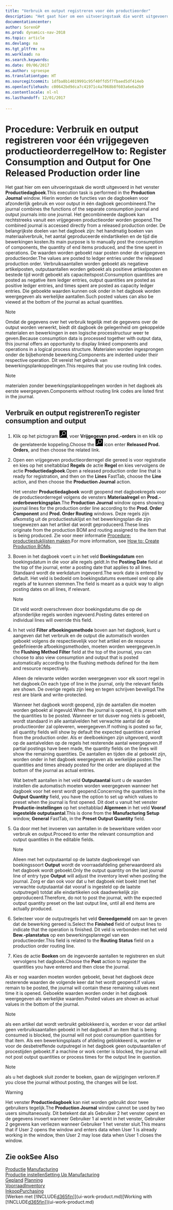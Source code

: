 ```yaml
---
title: "Verbruik en output registreren voor één productieorder"
description: "Het gaat hier om een uitvoeringstaak die wordt uitgevoerd in het venster **Productiedagboek**. Hierin worden de functies van de dagboeken voor afzonderlijk gebruik en voor output in één dagboek gecombineerd. Het gecombineerde dagboek kan rechtstreeks vanuit een vrijgegeven productieorder worden geopend. De belangrijkste doelen van het dagboek zijn: het handmatig boeken van materiaalverbruik, het aantal geproduceerde eindartikelen en de tijd die bewerkingen kosten."
documentationcenter: 
author: SorenGP
ms.prod: dynamics-nav-2018
ms.topic: article
ms.devlang: na
ms.tgt_pltfrm: na
ms.workload: na
ms.search.keywords: 
ms.date: 09/06/2017
ms.author: sgroespe
ms.translationtype: HT
ms.sourcegitcommit: 1dfba8b14019991c95f40ffd5f7fbaed5df414eb
ms.openlocfilehash: c00642bd9dca7c41971c4a7068b8f603a6e6a2b9
ms.contentlocale: nl-nl
ms.lasthandoff: 12/01/2017

---
```

# <a name="how-to-register-consumption-and-output-for-one-released-production-order-line"></a><span data-ttu-id="fb6b7-106">Procedure: Verbruik en output registreren voor één vrijgegeven productieorderregel</span><span class="sxs-lookup"><span data-stu-id="fb6b7-106">How to: Register Consumption and Output for One Released Production order line</span></span>
<span data-ttu-id="fb6b7-107">Het gaat hier om een uitvoeringstaak die wordt uitgevoerd in het venster **Productiedagboek**.</span><span class="sxs-lookup"><span data-stu-id="fb6b7-107">This execution task is performed in the **Production Journal** window.</span></span> <span data-ttu-id="fb6b7-108">Hierin worden de functies van de dagboeken voor afzonderlijk gebruik en voor output in één dagboek gecombineerd.</span><span class="sxs-lookup"><span data-stu-id="fb6b7-108">The journal combines the functions of the separate consumption journal and output journals into one journal.</span></span> <span data-ttu-id="fb6b7-109">Het gecombineerde dagboek kan rechtstreeks vanuit een vrijgegeven productieorder worden geopend.</span><span class="sxs-lookup"><span data-stu-id="fb6b7-109">The combined journal is accessed directly from a released production order.</span></span> <span data-ttu-id="fb6b7-110">De belangrijkste doelen van het dagboek zijn: het handmatig boeken van materiaalverbruik, het aantal geproduceerde eindartikelen en de tijd die bewerkingen kosten.</span><span class="sxs-lookup"><span data-stu-id="fb6b7-110">Its main purpose is to manually post the consumption of components, the quantity of end items produced, and the time spent in operations.</span></span> <span data-ttu-id="fb6b7-111">De waarden worden geboekt naar posten onder de vrijgegeven productieorder.</span><span class="sxs-lookup"><span data-stu-id="fb6b7-111">The values are posted to ledger entries under the released production order.</span></span> <span data-ttu-id="fb6b7-112">Verbruiksaantallen worden geboekt als negatieve artikelposten, outputaantallen worden geboekt als positieve artikelposten en bestede tijd wordt geboekt als capaciteitspost.</span><span class="sxs-lookup"><span data-stu-id="fb6b7-112">Consumption quantities are posted as negative item ledger entries, output quantities are posted as positive ledger entries, and times spent are posted as capacity ledger entries.</span></span> <span data-ttu-id="fb6b7-113">Die geboekte waarden kunnen ook onder in het dagboek worden weergegeven als werkelijke aantallen.</span><span class="sxs-lookup"><span data-stu-id="fb6b7-113">Such posted values can also be viewed at the bottom of the journal as actual quantities.</span></span>  

> [!NOTE]  
>  <span data-ttu-id="fb6b7-114">Omdat de gegevens over het verbruik tegelijk met de gegevens over de output worden verwerkt, biedt dit dagboek de gelegenheid om gekoppelde materialen en bewerkingen in een logische processtructuur weer te geven.</span><span class="sxs-lookup"><span data-stu-id="fb6b7-114">Because consumption data is processed together with output data, this journal offers an opportunity to display linked components and operations in a logical process structure.</span></span> <span data-ttu-id="fb6b7-115">Materialen worden ingesprongen onder de bijbehorende bewerking.</span><span class="sxs-lookup"><span data-stu-id="fb6b7-115">Components are indented under their respective operation.</span></span> <span data-ttu-id="fb6b7-116">Dit vereist het gebruik van bewerkingsplankoppelingen.</span><span class="sxs-lookup"><span data-stu-id="fb6b7-116">This requires that you use routing link codes.</span></span>  

> [!NOTE]  
>  <span data-ttu-id="fb6b7-117">materialen zonder bewerkingsplankoppelingen worden in het dagboek als eerste weergegeven.</span><span class="sxs-lookup"><span data-stu-id="fb6b7-117">Components without routing link codes are listed first in the journal.</span></span>  

## <a name="to-register-consumption-and-output"></a><span data-ttu-id="fb6b7-118">Verbruik en output registreren</span><span class="sxs-lookup"><span data-stu-id="fb6b7-118">To register consumption and output</span></span>  
1.  <span data-ttu-id="fb6b7-119">Klik op het pictogram ![Zoeken naar pagina of rapport](media/ui-search/search_small.png "pictogram Zoeken naar pagina of rapport"), voer **Vrijgegeven prod.-orders** in en klik op de gerelateerde koppeling.</span><span class="sxs-lookup"><span data-stu-id="fb6b7-119">Choose the ![Search for Page or Report](media/ui-search/search_small.png "Search for Page or Report icon") icon enter **Released Prod. Orders**, and then choose the related link.</span></span>  
2.  <span data-ttu-id="fb6b7-120">Open een vrijgegeven productieorderregel die gereed is voor registratie en kies op het sneltabblad **Regels** de actie **Regel** en kies vervolgens de actie **Productiedagboek**.</span><span class="sxs-lookup"><span data-stu-id="fb6b7-120">Open a released production order line that is ready for registration, and then on the **Lines** FastTab, choose the **Line** action, and then choose the **Production Journal** action.</span></span>  

    <span data-ttu-id="fb6b7-121">Het venster **Productiedagboek** wordt geopend met dagboekregels voor de productieorderregel volgens de vensters **Materiaalregel** en **Prod.-orderbewerkingsplan**.</span><span class="sxs-lookup"><span data-stu-id="fb6b7-121">The **Production Journal** window opens showing journal lines for the production order line according to the **Prod. Order Component** and **Prod. Order Routing** windows.</span></span> <span data-ttu-id="fb6b7-122">Deze regels zijn afkomstig uit de productiestuklijst en het bewerkingsplan die zijn toegewezen aan het artikel dat wordt geproduceerd.</span><span class="sxs-lookup"><span data-stu-id="fb6b7-122">These lines originate from the production BOM and routing assigned to the item that is being produced.</span></span> <span data-ttu-id="fb6b7-123">Zie voor meer informatie [Procedure: productiestuklijsten maken](production-how-to-create-routings.md).</span><span class="sxs-lookup"><span data-stu-id="fb6b7-123">For more information, see [How to: Create Production BOMs](production-how-to-create-routings.md).</span></span>  

3.  <span data-ttu-id="fb6b7-124">Boven in het dagboek voert u in het veld **Boekingsdatum** een boekingsdatum in die voor alle regels geldt.</span><span class="sxs-lookup"><span data-stu-id="fb6b7-124">In the **Posting Date** field at the top of the journal, enter a posting date that applies to all lines.</span></span> <span data-ttu-id="fb6b7-125">Standaard wordt de werkdatum ingevoerd.</span><span class="sxs-lookup"><span data-stu-id="fb6b7-125">The work date is entered by default.</span></span> <span data-ttu-id="fb6b7-126">Het veld is bedoeld om boekingsdatums eventueel snel op alle regels af te kunnen stemmen.</span><span class="sxs-lookup"><span data-stu-id="fb6b7-126">The field is meant as a quick way to align posting dates on all lines, if relevant.</span></span>  

    > [!NOTE]  
    >  <span data-ttu-id="fb6b7-127">Dit veld wordt overschreven door boekingsdatums die op de afzonderlijke regels worden ingevoerd.</span><span class="sxs-lookup"><span data-stu-id="fb6b7-127">Posting dates entered on individual lines will override this field.</span></span>  

4.  <span data-ttu-id="fb6b7-128">In het veld **Filter afboekingsmethode** boven aan het dagboek, kunt u aangeven dat het verbruik en de output die automatisch worden geboekt volgens de respectievelijk voor het artikel en de resource gedefinieerde afboekingsmethoden, moeten worden weergegeven.</span><span class="sxs-lookup"><span data-stu-id="fb6b7-128">In the **Flushing Method Filter** field at the top of the journal, you can choose to also view consumption and output that is posted automatically according to the flushing methods defined for the item and resource respectively.</span></span>  

    <span data-ttu-id="fb6b7-129">Alleen de relevante velden worden weergegeven voor elk soort regel in het dagboek.</span><span class="sxs-lookup"><span data-stu-id="fb6b7-129">On each type of line in the journal, only the relevant fields are shown.</span></span> <span data-ttu-id="fb6b7-130">De overige regels zijn leeg en tegen schrijven beveiligd.</span><span class="sxs-lookup"><span data-stu-id="fb6b7-130">The rest are blank and write-protected.</span></span>  

    <span data-ttu-id="fb6b7-131">Wanneer het dagboek wordt geopend, zijn de aantallen die moeten worden geboekt al ingevuld.</span><span class="sxs-lookup"><span data-stu-id="fb6b7-131">When the journal is opened, it is preset with the quantities to be posted.</span></span> <span data-ttu-id="fb6b7-132">Wanneer er tot dusver nog niets is geboekt, wordt standaard in alle aantalvelden het verwachte aantal dat de productieorder zal opleveren, weergegeven.</span><span class="sxs-lookup"><span data-stu-id="fb6b7-132">If nothing is posted so far, all quantity fields will show by default the expected quantities carried from the production order.</span></span> <span data-ttu-id="fb6b7-133">Als er deelboekingen zijn uitgevoerd, wordt op de aantalvelden op de regels het resterende aantal weergegeven.</span><span class="sxs-lookup"><span data-stu-id="fb6b7-133">If partial postings have been made, the quantity fields on the lines will show the remaining quantities.</span></span> <span data-ttu-id="fb6b7-134">De aantallen en tijden die al geboekt zijn, worden onder in het dagboek weergegeven als werkelijke posten.</span><span class="sxs-lookup"><span data-stu-id="fb6b7-134">The quantities and times already posted for the order are displayed at the bottom of the journal as actual entries.</span></span>  

    <span data-ttu-id="fb6b7-135">Wat betreft aantallen in het veld **Outputaantal** kunt u de waarden instellen die automatisch moeten worden weergegeven wanneer het dagboek voor het eerst wordt geopend.</span><span class="sxs-lookup"><span data-stu-id="fb6b7-135">Concerning the quantities in the **Output Quantity** field, you have the option to set up which values to preset when the journal is first opened.</span></span> <span data-ttu-id="fb6b7-136">Dit doet u vanuit het venster **Productie-instellingen** op het sneltabblad **Algemeen** in het veld **Vooraf ingestelde outputaantal**.</span><span class="sxs-lookup"><span data-stu-id="fb6b7-136">This is done from the **Manufacturing Setup** window, **General** FastTab, in the **Preset Output Quantity** field.</span></span> 

5.  <span data-ttu-id="fb6b7-137">Ga door met het invoeren van aantallen in de bewerkbare velden voor verbruik en output.</span><span class="sxs-lookup"><span data-stu-id="fb6b7-137">Proceed to enter the relevant consumption and output quantities in the editable fields.</span></span>  

    > [!NOTE]  
    >  <span data-ttu-id="fb6b7-138">Alleen met het outputaantal op de laatste dagboekregel van boekingssoort **Output** wordt de voorraadafdeling geherwaardeerd als het dagboek wordt geboekt.</span><span class="sxs-lookup"><span data-stu-id="fb6b7-138">Only the output quantity on the last journal line of entry type **Output** will adjust the inventory level when posting the journal.</span></span> <span data-ttu-id="fb6b7-139">Zorg er dan ook voor dat u het dagboek niet boekt (met het verwachte outputaantal dat vooraf is ingesteld op de laatste outputregel) totdat alle eindartikelen ook daadwerkelijk zijn geproduceerd.</span><span class="sxs-lookup"><span data-stu-id="fb6b7-139">Therefore, do not to post the journal, with the expected output quantity preset on the last output line, until all end items are actually produced.</span></span>  

6.  <span data-ttu-id="fb6b7-140">Selecteer voor de outputregels het veld **Gereedgemeld** om aan te geven dat de bewerking gereed is.</span><span class="sxs-lookup"><span data-stu-id="fb6b7-140">Select the **Finished** field of output lines to indicate that the operation is finished.</span></span> <span data-ttu-id="fb6b7-141">Dit veld is verbonden met het veld **Bew.-planstatus** op een bewerkingsplanregel van een productieorder.</span><span class="sxs-lookup"><span data-stu-id="fb6b7-141">This field is related to the **Routing Status** field on a production order routing line.</span></span>  
7.  <span data-ttu-id="fb6b7-142">Kies de actie **Boeken** om de ingevoerde aantallen te registreren en sluit vervolgens het dagboek.</span><span class="sxs-lookup"><span data-stu-id="fb6b7-142">Choose the **Post** action to register the quantities you have entered and then close the journal.</span></span>  

<span data-ttu-id="fb6b7-143">Als er nog waarden moeten worden geboekt, bevat het dagboek deze resterende waarden de volgende keer dat het wordt geopend.</span><span class="sxs-lookup"><span data-stu-id="fb6b7-143">If values remain to be posted, the journal will contain these remaining values next time it is opened.</span></span> <span data-ttu-id="fb6b7-144">Geboekte waarden worden onder in het dagboek weergegeven als werkelijke waarden.</span><span class="sxs-lookup"><span data-stu-id="fb6b7-144">Posted values are shown as actual values in the bottom of the journal.</span></span>  

> [!NOTE]  
>  <span data-ttu-id="fb6b7-145"> als een artikel dat wordt verbruikt geblokkeerd is, worden er voor dat artikel geen verbruiksaantallen geboekt in het dagboek.</span><span class="sxs-lookup"><span data-stu-id="fb6b7-145">If an item that is being consumed is blocked, the journal will not post consumption quantities for that item.</span></span> <span data-ttu-id="fb6b7-146">Als een bewerkingsplaats of afdeling geblokkeerd is, worden er voor de desbetreffende outputregel in het dagboek geen outputaantallen of procestijden geboekt.</span><span class="sxs-lookup"><span data-stu-id="fb6b7-146">If a machine or work center is blocked, the journal will not post output quantities or process times for the output line in question.</span></span>  

> [!NOTE]  
>  <span data-ttu-id="fb6b7-147">als u het dagboek sluit zonder te boeken, gaan de wijzigingen verloren.</span><span class="sxs-lookup"><span data-stu-id="fb6b7-147">If you close the journal without posting, the changes will be lost.</span></span>  

> [!WARNING]  
>  <span data-ttu-id="fb6b7-148">Het venster **Productiedagboek** kan niet worden gebruikt door twee gebruikers tegelijk.</span><span class="sxs-lookup"><span data-stu-id="fb6b7-148">The **Production Journal** window cannot be used by two users simultaneously.</span></span> <span data-ttu-id="fb6b7-149">Dit betekent dat als Gebruiker 2 het venster opent en de gegevens invoert wanneer Gebruiker 1 al werkt in het venster, Gebruiker 2 gegevens kan verliezen wanneer Gebruiker 1 het venster sluit.</span><span class="sxs-lookup"><span data-stu-id="fb6b7-149">This means that if User 2 opens the window and enters data when User 1 is already working in the window, then User 2 may lose data when User 1 closes the window.</span></span>  

## <a name="see-also"></a><span data-ttu-id="fb6b7-150">Zie ook</span><span class="sxs-lookup"><span data-stu-id="fb6b7-150">See Also</span></span>  
<span data-ttu-id="fb6b7-151">[Productie](production-manage-manufacturing.md)  </span><span class="sxs-lookup"><span data-stu-id="fb6b7-151">[Manufacturing](production-manage-manufacturing.md)  </span></span>  
[<span data-ttu-id="fb6b7-152">Productie instellen</span><span class="sxs-lookup"><span data-stu-id="fb6b7-152">Setting Up Manufacturing</span></span>](production-configure-production-processes.md)  
<span data-ttu-id="fb6b7-153">[Gepland](production-planning.md)    </span><span class="sxs-lookup"><span data-stu-id="fb6b7-153">[Planning](production-planning.md)    </span></span>  
[<span data-ttu-id="fb6b7-154">Voorraad</span><span class="sxs-lookup"><span data-stu-id="fb6b7-154">Inventory</span></span>](inventory-manage-inventory.md)  
[<span data-ttu-id="fb6b7-155">Inkoop</span><span class="sxs-lookup"><span data-stu-id="fb6b7-155">Purchasing</span></span>](purchasing-manage-purchasing.md)  
<span data-ttu-id="fb6b7-156">[Werken met [!INCLUDE[d365fin](includes/d365fin_md.md)]](ui-work-product.md)</span><span class="sxs-lookup"><span data-stu-id="fb6b7-156">[Working with [!INCLUDE[d365fin](includes/d365fin_md.md)]](ui-work-product.md)</span></span>

